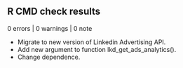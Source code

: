 ## R CMD check results

0 errors | 0 warnings | 0 note

* Migrate to new version of Linkedin Advertising API.
* Add new argument to function lkd_get_ads_analytics().
* Change dependence.
